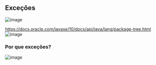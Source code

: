 ## Exceções
![image](https://github.com/JoseLeonardoCordeiroBahia/tratamento-de-excecoes-java/assets/63564226/335dce6a-5d8c-4522-afa5-513b84367226)

https://docs.oracle.com/javase/10/docs/api/java/lang/package-tree.html
![image](https://github.com/JoseLeonardoCordeiroBahia/tratamento-de-excecoes-java/assets/63564226/9fd875c1-c30d-4fe2-bfb8-9cf9584079b6)

### Por que exceções?
![image](https://github.com/JoseLeonardoCordeiroBahia/tratamento-de-excecoes-java/assets/63564226/1d4f4e00-a8e1-4cf1-bcea-872221ede1da)
